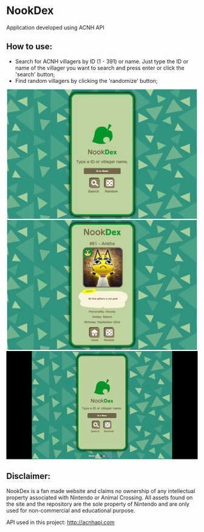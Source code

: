 # NookDex
Application developed using ACNH API

## How to use: 
  
- Search for ACNH villagers by ID (1 - 391) or name. Just type the ID or name of the villager you want to search and press enter or click the 'search' button;
- Find random villagers by clicking the 'randomize' button;

<p align="center">
  <img src="screenshot1.png" width="500" title="Home Screen" alt="Home Screen">
  <img src="screenshot2.png" width="500" title="Villager Screen" alt="Villager Screen">
  <img src="NookDex.gif" width="700" title="NookDex Usage Demonstration" alt="NookDex Usage Demonstration">
</p>

## Disclaimer:

NookDex is a fan made website and claims no ownership of any intellectual property associated with Nintendo or Animal Crossing. All assets found on the site and the repository are the sole property of Nintendo and are only used for non-commercial and educational purpose.

API used in this project: http://acnhapi.com
